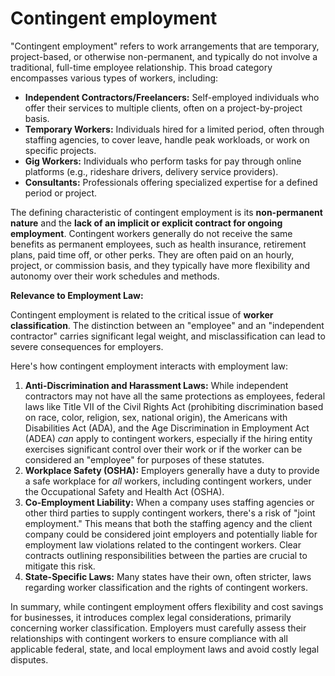 # Contingent employment

"Contingent employment" refers to work arrangements that are temporary, project-based, or otherwise non-permanent, and typically do not involve a traditional, full-time employee relationship. This broad category encompasses various types of workers, including:

- **Independent Contractors/Freelancers:** Self-employed individuals who offer their services to multiple clients, often on a project-by-project basis.
- **Temporary Workers:** Individuals hired for a limited period, often through staffing agencies, to cover leave, handle peak workloads, or work on specific projects.
- **Gig Workers:** Individuals who perform tasks for pay through online platforms (e.g., rideshare drivers, delivery service providers).
- **Consultants:** Professionals offering specialized expertise for a defined period or project.

The defining characteristic of contingent employment is its **non-permanent nature** and the **lack of an implicit or explicit contract for ongoing employment**. Contingent workers generally do not receive the same benefits as permanent employees, such as health insurance, retirement plans, paid time off, or other perks. They are often paid on an hourly, project, or commission basis, and they typically have more flexibility and autonomy over their work schedules and methods.

**Relevance to Employment Law:**

Contingent employment is related to the critical issue of **worker classification**. The distinction between an "employee" and an "independent contractor" carries significant legal weight, and misclassification can lead to severe consequences for employers.

Here's how contingent employment interacts with employment law:

1. **Anti-Discrimination and Harassment Laws:** While independent contractors may not have all the same protections as employees, federal laws like Title VII of the Civil Rights Act (prohibiting discrimination based on race, color, religion, sex, national origin), the Americans with Disabilities Act (ADA), and the Age Discrimination in Employment Act (ADEA) _can_ apply to contingent workers, especially if the hiring entity exercises significant control over their work or if the worker can be considered an "employee" for purposes of these statutes.
2. **Workplace Safety (OSHA):** Employers generally have a duty to provide a safe workplace for _all_ workers, including contingent workers, under the Occupational Safety and Health Act (OSHA).
3. **Co-Employment Liability:** When a company uses staffing agencies or other third parties to supply contingent workers, there's a risk of "joint employment." This means that both the staffing agency and the client company could be considered joint employers and potentially liable for employment law violations related to the contingent workers. Clear contracts outlining responsibilities between the parties are crucial to mitigate this risk.
4. **State-Specific Laws:** Many states have their own, often stricter, laws regarding worker classification and the rights of contingent workers.

In summary, while contingent employment offers flexibility and cost savings for businesses, it introduces complex legal considerations, primarily concerning worker classification. Employers must carefully assess their relationships with contingent workers to ensure compliance with all applicable federal, state, and local employment laws and avoid costly legal disputes.
